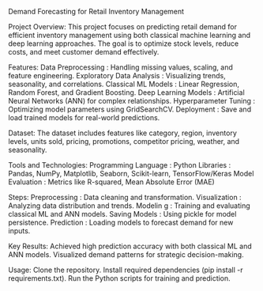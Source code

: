 Demand Forecasting for Retail Inventory Management 

Project Overview:
  This project focuses on predicting retail demand for efficient inventory management using both classical machine learning and deep learning approaches. 
  The goal is to optimize stock levels, reduce costs, and meet customer demand effectively.

Features:
  Data Preprocessing        : Handling missing values, scaling, and feature engineering.
  Exploratory Data Analysis : Visualizing trends, seasonality, and correlations.
  Classical ML Models       : Linear Regression, Random Forest, and Gradient Boosting.
  Deep Learning Models      : Artificial Neural Networks (ANN) for complex relationships.
  Hyperparameter Tuning     : Optimizing model parameters using GridSearchCV.
  Deployment                : Save and load trained models for real-world predictions.

Dataset:
  The dataset includes features like category, region, inventory levels, units sold, pricing, promotions, competitor pricing, weather, and seasonality.

Tools and Technologies:
  Programming Language : Python
  Libraries  	         : Pandas, NumPy, Matplotlib, Seaborn, Scikit-learn, TensorFlow/Keras
  Model Evaluation     : Metrics like R-squared, Mean Absolute Error (MAE)
  
Steps:
  Preprocessing : Data cleaning and transformation.
  Visualization : Analyzing data distribution and trends.
  Modelin g     : Training and evaluating classical ML and ANN models.
  Saving Models : Using pickle for model persistence.
  Prediction    : Loading models to forecast demand for new inputs.
  
Key Results:
  Achieved high prediction accuracy with both classical ML and ANN models.
  Visualized demand patterns for strategic decision-making.
  
Usage:
  Clone the repository.
  Install required dependencies (pip install -r requirements.txt).
  Run the Python scripts for training and prediction.
